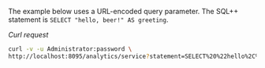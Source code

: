 The example below uses a URL-encoded query parameter.
The SQL\+\+ statement is `SELECT "hello, beer!" AS greeting`.

*Curl request*

``` sh
curl -v -u Administrator:password \
http://localhost:8095/analytics/service?statement=SELECT%20%22hello%2C%20beer%21%22%20AS%20greeting
```
